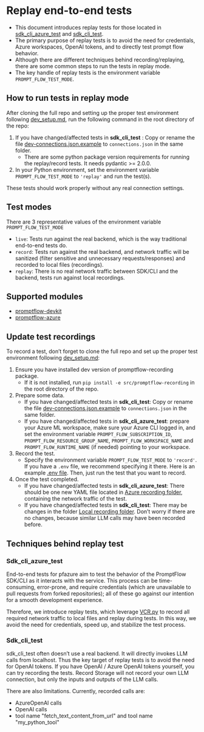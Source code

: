 # Replay end-to-end tests

* This document introduces replay tests for those located in [sdk_cli_azure_test](../../src/promptflow-azure/tests/sdk_cli_azure_test/e2etests/) and [sdk_cli_test](../../src/promptflow-devkit/tests/sdk_cli_test/e2etests/).
* The primary purpose of replay tests is to avoid the need for credentials, Azure workspaces, OpenAI tokens, and to directly test prompt flow behavior.
* Although there are different techniques behind recording/replaying, there are some common steps to run the tests in replay mode.
* The key handle of replay tests is the environment variable `PROMPT_FLOW_TEST_MODE`.

## How to run tests in replay mode

After cloning the full repo and setting up the proper test environment following [dev_setup.md](./dev_setup.md), run the following command in the root directory of the repo:

1. If you have changed/affected tests in __sdk_cli_test__ : Copy or rename the file [dev-connections.json.example](../../src/promptflow/dev-connections.json.example) to `connections.json` in the same folder.
   * There are some python package version requirements for running the replay/record tests. It needs pydantic >= 2.0.0.
2. In your Python environment, set the environment variable `PROMPT_FLOW_TEST_MODE` to `'replay'` and run the test(s).

These tests should work properly without any real connection settings.

## Test modes

There are 3 representative values of the environment variable `PROMPT_FLOW_TEST_MODE`
- `live`: Tests run against the real backend, which is the way traditional end-to-end tests do.
- `record`: Tests run against the real backend, and network traffic will be sanitized (filter sensitive and unnecessary requests/responses) and recorded to local files (recordings).
- `replay`: There is no real network traffic between SDK/CLI and the backend, tests run against local recordings.

## Supported modules
* [promptflow-devkit](../../src/promptflow-devkit)
* [promptflow-azure](../../src/promptflow-azure)

## Update test recordings

To record a test, don’t forget to clone the full repo and set up the proper test environment following [dev_setup.md](./dev_setup.md):
1. Ensure you have installed dev version of promptflow-recording package.
   * If it is not installed, run `pip install -e src/promptflow-recording` in the root directory of the repo.
2. Prepare some data.
   * If you have changed/affected tests in __sdk_cli_test__: Copy or rename the file [dev-connections.json.example](../../src/promptflow/dev-connections.json.example) to `connections.json` in the same folder.
   * If you have changed/affected tests in __sdk_cli_azure_test__: prepare your Azure ML workspace, make sure your Azure CLI logged in, and set the environment variable `PROMPT_FLOW_SUBSCRIPTION_ID`, `PROMPT_FLOW_RESOURCE_GROUP_NAME`, `PROMPT_FLOW_WORKSPACE_NAME` and `PROMPT_FLOW_RUNTIME_NAME` (if needed) pointing to your workspace.
3. Record the test.
   * Specify the environment variable `PROMPT_FLOW_TEST_MODE` to `'record'`. If you have a `.env` file, we recommend specifying it there. Here is an example [.env file](../../src/promptflow/.env.example). Then, just run the test that you want to record.
4. Once the test completed.
   * If you have changed/affected tests in __sdk_cli_azure_test__: There should be one new YAML file located in [Azure recording folder](../../src/promptflow-recording/recordings/azure/), containing the network traffic of the test.
   * If you have changed/affected tests in __sdk_cli_test__: There may be changes in the folder [Local recording folder](../../src/promptflow-recording/recordings/local/).  Don’t worry if there are no changes, because similar LLM calls may have been recorded before.

## Techniques behind replay test

### Sdk_cli_azure_test

End-to-end tests for pfazure aim to test the behavior of the PromptFlow SDK/CLI as it interacts with the service. This process can be time-consuming, error-prone, and require credentials (which are unavailable to pull requests from forked repositories); all of these go against our intention for a smooth development experience.

Therefore, we introduce replay tests, which leverage [VCR.py](https://pypi.org/project/vcrpy/) to record all required network traffic to local files and replay during tests. In this way, we avoid the need for credentials, speed up, and stabilize the test process.

### Sdk_cli_test

sdk_cli_test often doesn’t use a real backend. It will directly invokes LLM calls from localhost. Thus the key target of replay tests is to avoid the need for OpenAI tokens. If you have OpenAI / Azure OpenAI tokens yourself, you can try recording the tests. Record Storage will not record your own LLM connection, but only the inputs and outputs of the LLM calls.

There are also limitations. Currently, recorded calls are:
* AzureOpenAI calls
* OpenAI calls
* tool name "fetch_text_content_from_url" and tool name "my_python_tool"
